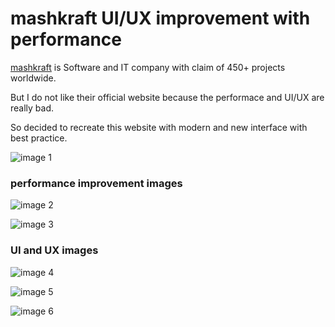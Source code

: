 # mashkraft UI/UX improvement with performance  

[mashkraft](https://www.mashkraft.com/) is Software and IT company with claim of 450+ projects worldwide.  

But I do not like their official website because the performace and UI/UX are really bad.  

So decided to recreate this website with modern and new interface with best practice.  

![image 1](https://blogger.googleusercontent.com/img/b/R29vZ2xl/AVvXsEiVyNrttMSYpSOeNLfKFMF-tZYMph0OT3BXLDBZzj6hqFXe6GQuAu9NHmpnyRlnHI0BwuJOM3BDeXxz_ZNwdbSQC0TjVIJVpbRRytz0tp0LldjO31sSI1js0GwNedlG_Jy4xATEKswRIrvOpEjmTzC6nI4LPRIFcZxoobg50QN3CsThgqGIr1nrGtOAcg/s16000/mashkraft-gtmetrix.png)

### performance improvement images
![image 2](https://blogger.googleusercontent.com/img/b/R29vZ2xl/AVvXsEiVyNrttMSYpSOeNLfKFMF-tZYMph0OT3BXLDBZzj6hqFXe6GQuAu9NHmpnyRlnHI0BwuJOM3BDeXxz_ZNwdbSQC0TjVIJVpbRRytz0tp0LldjO31sSI1js0GwNedlG_Jy4xATEKswRIrvOpEjmTzC6nI4LPRIFcZxoobg50QN3CsThgqGIr1nrGtOAcg/s16000/mashkraft-gtmetrix.png)

![image 3](https://blogger.googleusercontent.com/img/b/R29vZ2xl/AVvXsEhkwCzQrfiAYkNv7Bb2apvQpMYnMDy_pnMYQdhPXLLfoWQ1BqTMkVcDCPqcohkGGqIluid9mUaTLZJJQ48dyttM-uTNxH6oROmizHcluBvN0fpNX5rQyuMYCAlwhlK3jpy9nI5MQm95x2dG4JNcWuNvp2_Z_rJvGIx61VxVPEZfeuPcN9HOJCBY0JOYZQ/s16000/mashkraft-pingdom.png)

### UI and UX images
![image 4](https://blogger.googleusercontent.com/img/b/R29vZ2xl/AVvXsEjHU2uYcPU2AWApOuzjl6AnoDJpi_4Vrpgl-o9PE-b_lsq3N-i4bx445NiKsyMyKXJXRePFcP6cDedbs-JKs2QdGKSYT72ppJelEorQkGlUn4Lr7nOAZo9xI3dup9lEdIaDT8kYC7VlCeQRXsi8cvFaTiVjR0G0jzWtNSzHS54FGk9_PqHebMeL2UeKOA/s16000/mashkraft%201.png)

![image 5](https://blogger.googleusercontent.com/img/b/R29vZ2xl/AVvXsEhoWmVo3QhPWCHbdLA03lVGSp7w-UKxFsmuRMw_AYqKJ25zWrbTUQe1VwX9mM0YUk6GjTgdrEVU5q7UFMUPFJyv_t0jXzMzTLBclwMWw_Tfz3f3i5LgwMmJpixqIkT-77jM3snwffu6oi7qgGrNxnSJnqmQTdOiWLVccwtoCzyJBKcdi_YMGDykpZ5MRg/s16000/mashkraft%202.png)

![image 6](https://blogger.googleusercontent.com/img/b/R29vZ2xl/AVvXsEgfbHEHNlJEbRPSIRoFgUqrDP3uH1I9DGyPknkbtff69ZsNr310hx3VPqYzXCyjsCU3opcrQjrDKuxHk8fVrCY5hnGuwMO_2R2iG2po3sVM588-sDvzCMChnA_oywufEQB5LddVpaZYhPJanI1CjVZW45ic7cVi5eAtf-aXqrlfGUezz01ZRt5fIospaA/s16000/mashkraft%203.png)




